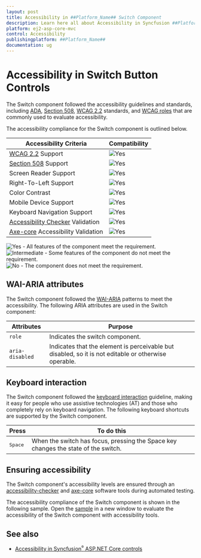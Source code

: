 ```yaml
---
layout: post
title: Accessibility in ##Platform_Name## Switch Component
description: Learn here all about Accessibility in Syncfusion ##Platform_Name## Switch component of Syncfusion Essential JS 2 and more.
platform: ej2-asp-core-mvc
control: Accessibility
publishingplatform: ##Platform_Name##
documentation: ug
---
```



# Accessibility in Switch Button Controls

The Switch component followed the accessibility guidelines and standards, including [ADA](https://www.ada.gov/), [Section 508](https://www.section508.gov/), [WCAG 2.2](https://www.w3.org/TR/WCAG22/) standards, and [WCAG roles](https://www.w3.org/TR/wai-aria/#roles) that are commonly used to evaluate accessibility.

The accessibility compliance for the Switch component is outlined below.

| Accessibility Criteria | Compatibility |
| -- | -- |
| [WCAG 2.2](https://www.w3.org/TR/WCAG22/) Support | <img src="https://cdn.syncfusion.com/content/images/documentation/full.png" alt="Yes"> |
| [Section 508](https://www.section508.gov/) Support | <img src="https://cdn.syncfusion.com/content/images/documentation/full.png" alt="Yes"> |
| Screen Reader Support | <img src="https://cdn.syncfusion.com/content/images/documentation/full.png" alt="Yes"> |
| Right-To-Left Support | <img src="https://cdn.syncfusion.com/content/images/documentation/full.png" alt="Yes"> |
| Color Contrast | <img src="https://cdn.syncfusion.com/content/images/documentation/full.png" alt="Yes"> |
| Mobile Device Support | <img src="https://cdn.syncfusion.com/content/images/documentation/full.png" alt="Yes"> |
| Keyboard Navigation Support | <img src="https://cdn.syncfusion.com/content/images/documentation/full.png" alt="Yes"> |
| [Accessibility Checker](https://www.npmjs.com/package/accessibility-checker) Validation | <img src="https://cdn.syncfusion.com/content/images/documentation/full.png" alt="Yes"> |
| [Axe-core](https://www.npmjs.com/package/axe-core) Accessibility Validation | <img src="https://cdn.syncfusion.com/content/images/documentation/full.png" alt="Yes"> |

<style>
    .post .post-content img {
        display: inline-block;
        margin: 0.5em 0;
    }
</style>
<div><img src="https://cdn.syncfusion.com/content/images/documentation/full.png" alt="Yes"> - All features of the component meet the requirement.</div>

<div><img src="https://cdn.syncfusion.com/content/images/documentation/partial.png" alt="Intermediate"> - Some features of the component do not meet the requirement.</div>

<div><img src="https://cdn.syncfusion.com/content/images/documentation/not-supported.png" alt="No"> - The component does not meet the requirement.</div>

## WAI-ARIA attributes

The Switch component followed the [WAI-ARIA](https://www.w3.org/WAI/ARIA/apg/patterns/switch/) patterns to meet the accessibility. The following ARIA attributes are used in the Switch component:

| Attributes | Purpose |
| --- | --- |
| `role` | Indicates the switch component. |
| `aria-disabled` | Indicates that the element is perceivable but disabled, so it is not editable or otherwise operable. |

## Keyboard interaction

The Switch component followed the [keyboard interaction](https://www.w3.org/WAI/ARIA/apg/patterns/switch/#keyboardinteraction) guideline, making it easy for people who use assistive technologies (AT) and those who completely rely on keyboard navigation. The following keyboard shortcuts are supported by the Switch component.

| **Press** | **To do this** |
| --- | --- |
| <kbd>Space</kbd> | When the switch has focus, pressing the Space key changes the state of the switch. |

## Ensuring accessibility

The Switch component's accessibility levels are ensured through an [accessibility-checker](https://www.npmjs.com/package/accessibility-checker) and [axe-core](https://www.npmjs.com/package/axe-core) software tools during automated testing.

The accessibility compliance of the Switch component is shown in the following sample. Open the [sample](https://ej2.syncfusion.com/accessibility/switch.html) in a new window to evaluate the accessibility of the Switch component with accessibility tools.

## See also

* [Accessibility in Syncfusion<sup style="font-size:70%">&reg;</sup> ASP.NET Core controls](../common/accessibility)

